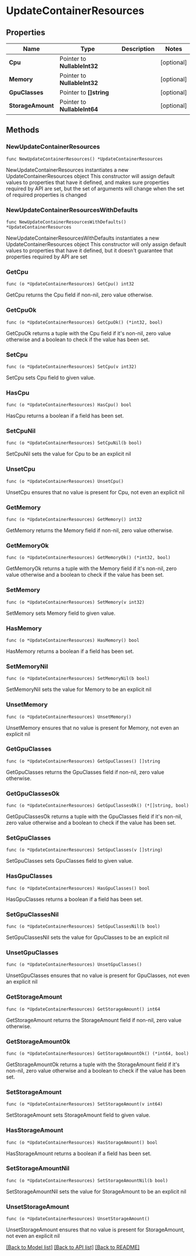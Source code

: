 # UpdateContainerResources

## Properties

Name | Type | Description | Notes
------------ | ------------- | ------------- | -------------
**Cpu** | Pointer to **NullableInt32** |  | [optional] 
**Memory** | Pointer to **NullableInt32** |  | [optional] 
**GpuClasses** | Pointer to **[]string** |  | [optional] 
**StorageAmount** | Pointer to **NullableInt64** |  | [optional] 

## Methods

### NewUpdateContainerResources

`func NewUpdateContainerResources() *UpdateContainerResources`

NewUpdateContainerResources instantiates a new UpdateContainerResources object
This constructor will assign default values to properties that have it defined,
and makes sure properties required by API are set, but the set of arguments
will change when the set of required properties is changed

### NewUpdateContainerResourcesWithDefaults

`func NewUpdateContainerResourcesWithDefaults() *UpdateContainerResources`

NewUpdateContainerResourcesWithDefaults instantiates a new UpdateContainerResources object
This constructor will only assign default values to properties that have it defined,
but it doesn't guarantee that properties required by API are set

### GetCpu

`func (o *UpdateContainerResources) GetCpu() int32`

GetCpu returns the Cpu field if non-nil, zero value otherwise.

### GetCpuOk

`func (o *UpdateContainerResources) GetCpuOk() (*int32, bool)`

GetCpuOk returns a tuple with the Cpu field if it's non-nil, zero value otherwise
and a boolean to check if the value has been set.

### SetCpu

`func (o *UpdateContainerResources) SetCpu(v int32)`

SetCpu sets Cpu field to given value.

### HasCpu

`func (o *UpdateContainerResources) HasCpu() bool`

HasCpu returns a boolean if a field has been set.

### SetCpuNil

`func (o *UpdateContainerResources) SetCpuNil(b bool)`

 SetCpuNil sets the value for Cpu to be an explicit nil

### UnsetCpu
`func (o *UpdateContainerResources) UnsetCpu()`

UnsetCpu ensures that no value is present for Cpu, not even an explicit nil
### GetMemory

`func (o *UpdateContainerResources) GetMemory() int32`

GetMemory returns the Memory field if non-nil, zero value otherwise.

### GetMemoryOk

`func (o *UpdateContainerResources) GetMemoryOk() (*int32, bool)`

GetMemoryOk returns a tuple with the Memory field if it's non-nil, zero value otherwise
and a boolean to check if the value has been set.

### SetMemory

`func (o *UpdateContainerResources) SetMemory(v int32)`

SetMemory sets Memory field to given value.

### HasMemory

`func (o *UpdateContainerResources) HasMemory() bool`

HasMemory returns a boolean if a field has been set.

### SetMemoryNil

`func (o *UpdateContainerResources) SetMemoryNil(b bool)`

 SetMemoryNil sets the value for Memory to be an explicit nil

### UnsetMemory
`func (o *UpdateContainerResources) UnsetMemory()`

UnsetMemory ensures that no value is present for Memory, not even an explicit nil
### GetGpuClasses

`func (o *UpdateContainerResources) GetGpuClasses() []string`

GetGpuClasses returns the GpuClasses field if non-nil, zero value otherwise.

### GetGpuClassesOk

`func (o *UpdateContainerResources) GetGpuClassesOk() (*[]string, bool)`

GetGpuClassesOk returns a tuple with the GpuClasses field if it's non-nil, zero value otherwise
and a boolean to check if the value has been set.

### SetGpuClasses

`func (o *UpdateContainerResources) SetGpuClasses(v []string)`

SetGpuClasses sets GpuClasses field to given value.

### HasGpuClasses

`func (o *UpdateContainerResources) HasGpuClasses() bool`

HasGpuClasses returns a boolean if a field has been set.

### SetGpuClassesNil

`func (o *UpdateContainerResources) SetGpuClassesNil(b bool)`

 SetGpuClassesNil sets the value for GpuClasses to be an explicit nil

### UnsetGpuClasses
`func (o *UpdateContainerResources) UnsetGpuClasses()`

UnsetGpuClasses ensures that no value is present for GpuClasses, not even an explicit nil
### GetStorageAmount

`func (o *UpdateContainerResources) GetStorageAmount() int64`

GetStorageAmount returns the StorageAmount field if non-nil, zero value otherwise.

### GetStorageAmountOk

`func (o *UpdateContainerResources) GetStorageAmountOk() (*int64, bool)`

GetStorageAmountOk returns a tuple with the StorageAmount field if it's non-nil, zero value otherwise
and a boolean to check if the value has been set.

### SetStorageAmount

`func (o *UpdateContainerResources) SetStorageAmount(v int64)`

SetStorageAmount sets StorageAmount field to given value.

### HasStorageAmount

`func (o *UpdateContainerResources) HasStorageAmount() bool`

HasStorageAmount returns a boolean if a field has been set.

### SetStorageAmountNil

`func (o *UpdateContainerResources) SetStorageAmountNil(b bool)`

 SetStorageAmountNil sets the value for StorageAmount to be an explicit nil

### UnsetStorageAmount
`func (o *UpdateContainerResources) UnsetStorageAmount()`

UnsetStorageAmount ensures that no value is present for StorageAmount, not even an explicit nil

[[Back to Model list]](../README.md#documentation-for-models) [[Back to API list]](../README.md#documentation-for-api-endpoints) [[Back to README]](../README.md)


